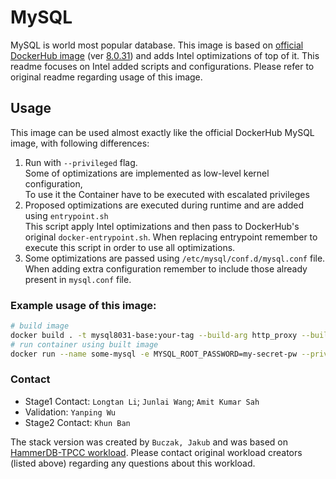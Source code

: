 # MySQL

MySQL is world most popular database. This image is based on [official DockerHub image](https://hub.docker.com/_/mysql) (ver [8.0.31](https://hub.docker.com/layers/library/mysql/8.0.31/images/sha256-cfddf275c8b1ae1583c0f6afb4899d4dbe14111a6462699559a1f4dc8f4d5f6e?context=explore)) and adds Intel optimizations of top of it. This readme focuses on Intel added scripts and configurations.
Please refer to original readme regarding usage of this image.

## Usage
This image can be used almost exactly like the official DockerHub MySQL image, with following differences:

1. Run with `--privileged` flag. \
   Some of optimizations are implemented as low-level kernel configuration, \
   To use it the Container have to be executed with escalated privileges
2. Proposed optimizations are executed during runtime and are added using `entrypoint.sh` \
   This script apply Intel optimizations and then pass to DockerHub's original `docker-entrypoint.sh`.
   When replacing entrypoint remember to execute this script in order to use all optimizations.
3. Some optimizations are passed using `/etc/mysql/conf.d/mysql.conf` file. When adding extra configuration remember to include those already present in `mysql.conf` file.

### Example usage of this image:

``` sh
# build image
docker build . -t mysql8031-base:your-tag --build-arg http_proxy --build-arg https_proxy --build-arg no_proxy --network=host
# run container using built image
docker run --name some-mysql -e MYSQL_ROOT_PASSWORD=my-secret-pw --privileged -d mysql8031-base:your-tag
```

### Contact

- Stage1 Contact: `Longtan Li`; `Junlai Wang`; `Amit Kumar Sah`
- Validation: `Yanping Wu`
- Stage2 Contact: `Khun Ban`

The stack version was created by `Buczak, Jakub` and was based on [HammerDB-TPCC workload](workload/HammerDB-TPCC). Please contact original workload creators (listed above) regarding any questions about this workload.
